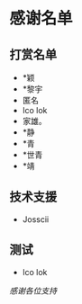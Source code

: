 # 感谢名单 

## 打赏名单
* *颖 
* *黎宇 
* 匿名 
* lco lok
* 家雄。
* *静
* *青
* *世青
* *靖

## 技术支援
* Josscii

## 测试
* lco lok

*感谢各位支持*
